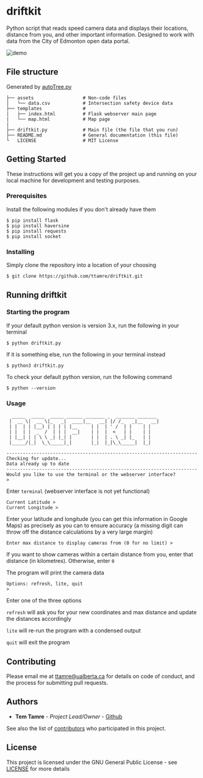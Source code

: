 
# driftkit
Python script that reads speed camera data and displays their locations, distance from you, and other important information. Designed to work with data from the City of Edmonton open data portal.

![demo](assets/demo.gif)


## File structure
Generated by [autoTree.py](https://github.com/shavavo/autoTreeFormat)
```
├── assets                  # Non-code files
│   └── data.csv            # Intersection safety device data
├── templates               #
|   ├── index.html          # Flask webserver main page
|   └── map.html            # Map page
|
├── driftkit.py             # Main file (the file that you run)
├── README.md               # General documentation (this file)
└   LICENSE                 # MIT License
```

## Getting Started

These instructions will get you a copy of the project up and running on your local machine for development and testing purposes.

### Prerequisites
Install the following modules if you don't already have them
```
$ pip install flask
$ pip install haversine
$ pip install requests
$ pip install socket
```

### Installing

Simply clone the repository into a location of your choosing

```
$ git clone https://github.com/ttamre/driftkit.git
```


## Running driftkit

### Starting the program
If your default python version is version 3.x, run the following in your terminal
```
$ python driftkit.py
```

If it is something else, run the following in your terminal instead
```
$ python3 driftkit.py
```

To check your default python version, run the following command
```
$ python --version
```

### Usage
```
  _____  _____  _____ ______ _______ _  _______ _______ 
 |  __ \|  __ \|_   _|  ____|__   __| |/ /_   _|__   __|
 | |  | | |__) | | | | |__     | |  | ' /  | |    | |   
 | |  | |  _  /  | | |  __|    | |  |  <   | |    | |   
 | |__| | | \ \ _| |_| |       | |  | . \ _| |_   | |   
 |_____/|_|  \_\_____|_|       |_|  |_|\_\_____|  |_|   
 
----------------------------------------------------------------------
Checking for update...
Data already up to date
----------------------------------------------------------------------
Would you like to use the terminal or the webserver interface?
> 
```
Enter ```terminal``` (webserver interface is not yet functional)

```
Current Latitude >
Current Longitude >
```
Enter your latitude and longitude (you can get this information in Google Maps) as precisely as you can to ensure accuracy (a missing digit can throw off the distance calculations by a very large margin)

```
Enter max distance to display cameras from (0 for no limit) >
```
If you want to show cameras within a certain distance from you, enter that distance (in kilometres). Otherwise, enter ```0```

The program will print the camera data

```
Options: refresh, lite, quit
>
```
Enter one of the three options

```refresh``` will ask you for your new coordinates and max distance and update the distances accordingly

```lite``` will re-run the program with a condensed output

```quit``` will exit the program


## Contributing

Please email me at ttamre@ualberta.ca for details on code of conduct, and the process for submitting pull requests.

## Authors

* **Tem Tamre** - *Project Lead/Owner* - [Github](https://github.com/ttamre)

See also the list of [contributors](https://github.com/ttamre/driftkit/graphs/contributors) who participated in this project.

## License

This project is licensed under the GNU General Public License - see [LICENSE](LICENSE) for more details
